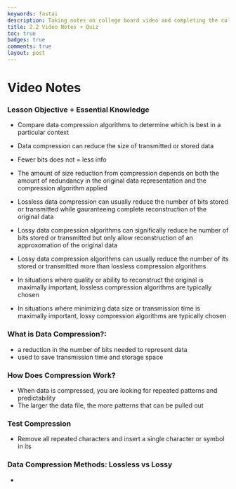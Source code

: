 ```yaml
---
keywords: fastai
description: Taking notes on college board video and completing the college board quiz.
title: 2.2 Video Notes + Quiz
toc: true 
badges: true
comments: true
layout: post
---
```


# Video Notes

### Lesson Objective + Essential Knowledge

- Compare data compression algorithms to determine which is best in a particular context

- Data compression can reduce the size of transmitted or stored data
- Fewer bits does not = less info
- The amount of size reduction from compression depends on both the amount of redundancy in the original data representation and the compression algorithm applied
- Lossless data compression can usually reduce the number of bits stored or transmitted while gauranteeing complete reconstruction of the original data
- Lossy data compression algorithms can significally reduce he number of bits stored or transmitted but only allow reconstruction of an approxomation of the original data
- Lossy data compression algorithms can usually reduce the number of its stored or transmitted more than lossless compression algorithms 
- In situations where quality or ability to reconstruct the original is maximally important, lossless compression algorithms are typically chosen
- In situations where minimizing data size or transmission time is maximally important, lossy compression algorithms are typically chosen

### What is Data Compression?:

- a reduction in the number of bits needed to represent data
- used to save transmission time and storage space

### How Does Compression Work?

- When data is compressed, you are looking for repeated patterns and predictability 
- The larger the data file, the more patterns that can be pulled out

### Test Compression

- Remove all repeated characters and insert a single character or symbol in its

### Data Compression Methods: Lossless vs Lossy

- 


